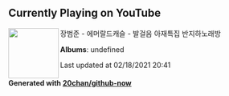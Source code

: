 ## Currently Playing on YouTube

[<img align="left" width="100" src="https://yt3.ggpht.com/ytc/AAUvwniBTrw2Uhf35TZymMJQFpVg1OwPfKtEjDMhYngQ3w=s176-c-k-c0x00ffffff-no-rj-mo">](https://www.youtube.com/channel/UCjwCsj-axFNcxnv3yzV22WQ)

장범준 - 에머랄드캐슬 - 발걸음 아재특집 반지하노래방

**Albums**: undefined

Last updated at 02/18/2021 20:41

#### Generated with [20chan/github-now](https://github.com/20chan/github-now)


<!--
**20chan/20chan** is a ✨ _special_ ✨ repository because its `README.md` (this file) appears on your GitHub profile.

Here are some ideas to get you started:

- 🔭 I’m currently working on ...
- 🌱 I’m currently learning ...
- 👯 I’m looking to collaborate on ...
- 🤔 I’m looking for help with ...
- 💬 Ask me about ...
- 📫 How to reach me: ...
- 😄 Pronouns: ...
- ⚡ Fun fact: ...
-->
